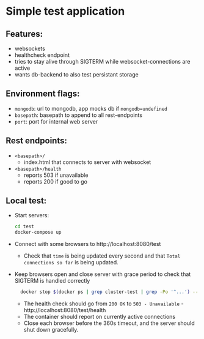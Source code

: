 Simple test application
=======================

Features:
---------
- websockets
- healthcheck endpoint
- tries to stay alive through SIGTERM while websocket-connections are active
- wants db-backend to also test persistant storage

Environment flags:
------------------
- `mongodb`: url to mongodb, app mocks db if `mongodb=undefined`
- `basepath`: basepath to append to all rest-endpoints
- `port`: port for internal web server

Rest endpoints:
---------------
- `<basepath>/`
  - index.html that connects to server with websocket
- `<basepath>/health`
  - reports 503 if unavailable
  - reports 200 if good to go

Local test:
-----------
- Start servers:
  ```bash
  cd test
  docker-compose up
  ```

- Connect with some browsers to http://localhost:8080/test
  - Check that `time` is being updated every second and that `Total connections so far` is being updated.

- Keep browsers open and close server with grace period to check that SIGTERM is handled correctly
  ```bash
    docker stop $(docker ps | grep cluster-test | grep -Po '^...') --time 360
  ```
  - The health check should go from `200 OK` to `503 - Unavailable` - http://localhost:8080/test/health
  - The container should report on currently active connections
  - Close each browser before the 360s timeout, and the server should shut down gracefully.
